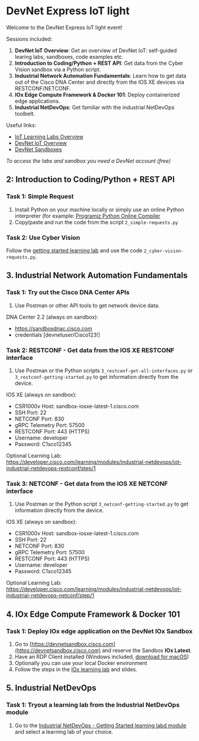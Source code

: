 # DevNet Express IoT light

Welcome to the DevNet Express IoT light event!

Sessions included:

1. **DevNet IoT Overview**: Get an overview of DevNet IoT: self-guided learing labs, sandboxes, code examples etc.
2. **Introduction to Coding/Python + REST API**: Get data from the Cyber Vision sandbox via a Python script. 
3. **Industrial Network Automation Fundamentals**: Learn how to get data out of the Cisco DNA Center and directly from the IOS XE devices via RESTCONF/NETCONF.
4. **IOx Edge Compute Framework & Docker 101**: Deploy containerized edge applications.
5. **Industrial NetDevOps**: Get familiar with the industrial NetDevOps toolbelt.

Useful links:

* [IoT Learning Labs Overview](https://developer.cisco.com/learning/tracks/iot)
* [DevNet IoT Overview](https://developer.cisco.com/iot)
* [DevNet Sandboxes](https://devnetsandbox.cisco.com/)

*To access the labs and sandbox you need a DevNet account (free)*

## 2: Introduction to Coding/Python + REST API

### Task 1: Simple Request

1. Install Python on your machine locally or simply use an online Python interpreter (for example: [Programiz Python Online Compiler](https://www.programiz.com/python-programming/online-compiler/)
2. Copy/paste and run the code from the script `2_simple-requests.py`

### Task 2: Use Cyber Vision

Follow the [getting started learning lab](https://developer.cisco.com/learning/tracks/iot/cybervision/iot-cybervision-api-python-v4/step/1) and use the code `2_cyber-vision-requests.py`.


## 3. Industrial Network Automation Fundamentals

### Task 1: Try out the Cisco DNA Center APIs

1. Use Postman or other API tools to get network device data.

DNA Center 2.2 (always on sandbox):

* https://sandboxdnac.cisco.com
* credentials [devnetuser/Cisco123!]

### Task 2: RESTCONF - Get data from the IOS XE RESTCONF interface

1. Use Postman or the Python scripts `3_restconf-get-all-interfaces.py` or `3_restconf-getting-started.py` to get information directly from the device.

IOS XE (always on sandbox):

* CSR1000v Host: sandbox-iosxe-latest-1.cisco.com
* SSH Port: 22
* NETCONF Port: 830
* gRPC Telemetry Port: 57500
* RESTCONF Port: 443 (HTTPS)
* Username: developer
* Password: C1sco12345

Optional Learning Lab: https://developer.cisco.com/learning/modules/industrial-netdevops/iot-industrial-netdevops-restconf/step/1


### Task 3: NETCONF - Get data from the IOS XE NETCONF interface

1. Use Postman or the Python script `3_netconf-getting-started.py` to get information directly from the device.

IOS XE (always on sandbox):

* CSR1000v Host: sandbox-iosxe-latest-1.cisco.com
* SSH Port: 22
* NETCONF Port: 830
* gRPC Telemetry Port: 57500
* RESTCONF Port: 443 (HTTPS)
* Username: developer
* Password: C1sco12345

Optional Learning Lab: https://developer.cisco.com/learning/modules/industrial-netdevops/iot-industrial-netdevops-netconf/step/1 

## 4. IOx Edge Compute Framework & Docker 101

### Task 1: Deploy IOx edge application on the DevNet IOx Sandbox

1. Go to [https://devnetsandbox.cisco.com](https://devnetsandbox.cisco.com) and reserve the Sandbox **IOx Latest**.
2. Have an RDP Client installed (Windows included, [download for macOS](https://docs.microsoft.com/en-us/windows-server/remote/remote-desktop-services/clients/remote-desktop-mac))
3. Optionally you can use your local Docker environment
4. Follow the steps in the [IOx learning lab](https://developer.cisco.com/learning/lab/iox-app-devbox/step/1) and slides.

## 5. Industrial NetDevOps

### Task 1: Tryout a learning lab from the Industrial NetDevOps module

1. Go to the [Industrial NetDevOps - Getting Started learning labd module](https://developer.cisco.com/learning/modules/industrial-netdevops) and select a learning lab of your choice.



